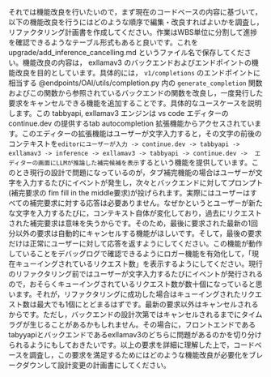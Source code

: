 それでは機能改良を行いたいので，まず現在のコードベースの内容に基づいて，以下の機能改良を行うにはどのような順序で編集・改良すればよいかを調査し，リファクタリング計画書を作成してください。作業はWBS単位に分割して進捗を確認できるようなテーブル形式もあると良いです。これを upgrade/add_inference_cancelling.md というファイル名で保存してください。機能改良の内容は， exllamav3 のバックエンドおよびエンドポイントの機能改良を目的としています。具体的には， `v1/completions` のエンドポイントに相当する @endpoints/OAI/utils/completion.py 内の `generate_completion` 関数およびこの関数から参照されているバックエンドの関数を改良し，一度発行した要求をキャンセルできる機能を追加することです。具体的なユースケースを説明します。この tabbyapi, exllamav3 エンジンは vs code エディターのcontinue.dev の提供するtab autocompletion 拡張機能からアクセスされています。このエディターの拡張機能はユーザーが文字入力すると，その文字の前後のコンテキストを`editorにユーザーが入力 -> continue.dev -> tabbyapi -> exllamav3 -> inference -> exllamav3 -> tabbyapi -> continue.dev ->  エディターの画面にLLMが推論した補完候補を表示`するという機能を提供しています。このとき現行の設計で問題になっているのが，タブ補完機能の場合はユーザーが文字を入力するたびにイベントが発生し，次々とバックエンドに対してプロンプト(補完要求の fim fill in the middle要求)が投げられます。実際にはユーザーはすべての補完要求に対する応答は必要ありません。なぜかというとユーザーが新たな文字を入力するたびに，コンテキスト自体が変化しており，過去にリクエストされた補完要求は意味を失うからです。そのため，最後に要求された最新の1回分以外の要求は自動的にキャンセルする機能がほしいです。そして，最後の要求だけは正常にユーザーに対して応答を返すようにしてください。この機能が動作していることをデバッグログで確認できるようにロガー機能を有効化して，「現在キューイングされているリクエスト数」を表示するようにしてください。現行のリファクタリング前ではユーザーが文字入力するたびにイベントが発行されるので，おそらくキューイングされているリクエスト数が数十個になっていると思います。それが，リファクタリングに成功した場合はキューイングされたリクエスト数は最大でも1個にとどまるはずです。最新の要求以外はキャンセルされるからです。ただし，バックエンドの設計次第ではキャンセルされるまでにタイムラグが生じることがあるかもしれません。その場合に，フロントエンドであるtabyyapiとバックエンドであるexllamav3のどちらに問題があるのかを切り分けられるようにもしておきたいです。以上の要求を詳細に理解した上で，コードベースを調査し，この要求を満足するためにはどのような機能改良が必要化をブレークダウンして設計変更の計画書にしてください。
